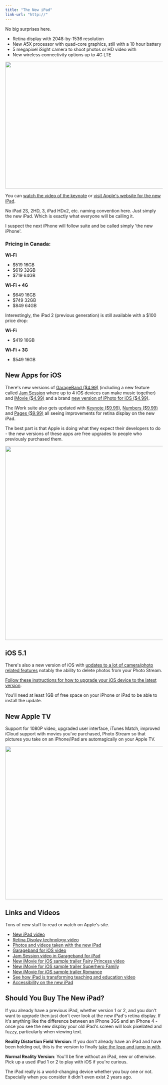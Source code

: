 ```yaml
---
title: "The New iPad"
link-url: "http://"
---
```

<p>No big surprises here.</p>
<ul>
<li>Retina display with 2048-by-1536 resolution</li>
<li>New A5X processor with quad-core graphics, still with a 10 hour battery</li>
<li>5 megapixel iSight camera to shoot photos or HD video with</li>
<li>New wireless connectivity options up to 4G LTE</li>
</ul>
<p><img src="https://chrisenns.com/wp-content/uploads/2012/03/Resolutionary-725x404.png" alt="" title="Resolutionary" width="725" height="404" class="aligncenter size-large wp-image-20170" /></p>
<p>You can <a href="http://events.apple.com.edgesuite.net/123pibhargjknawdconwecown/event/index.html">watch the video of the keynote</a> or <a href="http://www.apple.com/ca/ipad/">visit Apple's website for the new iPad</a>.</p>
<p>No iPad 2S, 2HD, 3, iPad HDx2, etc. naming convention here. Just simply the new iPad. Which is exactly what everyone will be calling it.</p>
<p>I suspect the next iPhone will follow suite and be called simply 'the new iPhone'.</p>
<h3>Pricing in Canada:</h3>
<p><strong>Wi-Fi</strong></p>
<ul>
<li>$519 16GB</li>
<li>$619 32GB</li>
<li>$719 64GB</li>
</ul>
<p><strong>Wi-Fi + 4G</strong></p>
<ul>
<li>$649 16GB</li>
<li>$749 32GB</li>
<li>$849 64GB</li>
</ul>
<p>Interestingly, the iPad 2 (previous generation) is still available with a $100 price drop:</p>
<p><strong>Wi-Fi</strong></p>
<ul>
<li>$419 16GB</li>
</ul>
<p><strong>Wi-Fi + 3G</strong></p>
<ul>
<li>$549 16GB</li>
</ul>
<h2>New Apps for iOS</h2>
<p>There's new versions of <a href="http://click.linksynergy.com/fs-bin/stat?id=6PFrOqNV4B8&offerid=146261&type=3&subid=0&tmpid=1826&RD_PARM1=http%253A%252F%252Fitunes.apple.com%252Fca%252Fapp%252Fgarageband%252Fid408709785%253Fmt%253D8%2526uo%253D4%2526partnerId%253D30" target="itunes_store">GarageBand ($4.99)</a> (including a new feature called <a href="http://www.apple.com/ca/apps/garageband/shared/includes/video-jamsession.html#video-jamsession">Jam Session</a> where up to 4 iOS devices can make music together) and <a href="http://click.linksynergy.com/fs-bin/stat?id=6PFrOqNV4B8&offerid=146261&type=3&subid=0&tmpid=1826&RD_PARM1=http%253A%252F%252Fitunes.apple.com%252Fca%252Fapp%252Fimovie%252Fid377298193%253Fmt%253D8%2526uo%253D4%2526partnerId%253D30" target="itunes_store">iMovie ($4.99)</a> and a brand <a href="http://click.linksynergy.com/fs-bin/stat?id=6PFrOqNV4B8&offerid=146261&type=3&subid=0&tmpid=1826&RD_PARM1=http://itunes.apple.com/ca/app/iphoto/id497786065?mt=8">new version of iPhoto for iOS ($4.99)</a>.</p>
<p>The iWork suite also gets updated with <a href="http://click.linksynergy.com/fs-bin/stat?id=6PFrOqNV4B8&offerid=146261&type=3&subid=0&tmpid=1826&RD_PARM1=http%253A%252F%252Fitunes.apple.com%252Fca%252Fapp%252Fkeynote%252Fid361285480%253Fmt%253D8%2526uo%253D4%2526partnerId%253D30" target="itunes_store">Keynote ($9.99)</a>, <a href="http://click.linksynergy.com/fs-bin/stat?id=6PFrOqNV4B8&offerid=146261&type=3&subid=0&tmpid=1826&RD_PARM1=http%253A%252F%252Fitunes.apple.com%252Fca%252Fapp%252Fnumbers%252Fid361304891%253Fmt%253D8%2526uo%253D4%2526partnerId%253D30" target="itunes_store">Numbers ($9.99)</a> and <a href="http://click.linksynergy.com/fs-bin/stat?id=6PFrOqNV4B8&offerid=146261&type=3&subid=0&tmpid=1826&RD_PARM1=http%253A%252F%252Fitunes.apple.com%252Fca%252Fapp%252Fpages%252Fid361309726%253Fmt%253D8%2526uo%253D4%2526partnerId%253D30" target="itunes_store">Pages ($9.99)</a> all seeing improvements for retina display on the new iPad.</p>
<p>The best part is that Apple is doing what they expect their developers to do - the new versions of these apps are free upgrades to people who previously purchased them.</p>
<p><img src="https://chrisenns.com/wp-content/uploads/2012/03/garageband-for-iOS.jpg" alt="" title="Garageband for iOS" width="639" height="618" class="aligncenter size-full wp-image-20171" /></p>
<h2>iOS 5.1</h2>
<p>There's also a new version of iOS with <a href="http://www.macrumors.com/2012/03/07/ios-5-1-now-available-with-japanese-siri-camera-enhancements-and-more/">updates to a lot of camera/photo related features</a> notably the ability to delete photos from your Photo Stream.</p>
<p><a href="https://chrisenns.com/2011/11/how-to-upgrade-your-iphone-over-the-air-ota/">Follow these instructions for how to upgrade your iOS device to the latest version</a>.</p>
<p>You'll need at least 1GB of free space on your iPhone or iPad to be able to install the update.</p>
<h2>New Apple TV</h2>
<p>Support for 1080P video, upgraded user interface, iTunes Match, improved iCloud support with movies you've purchased, Photo Stream so that pictures you take on an iPhone/iPad are automagically on your Apple TV.</p>
<p><img src="https://chrisenns.com/wp-content/uploads/2012/03/AppleTV-2012-725x488.png" alt="" title="AppleTV 2012" width="725" height="488" class="aligncenter size-large wp-image-20169" /></p>
<h2>Links and Videos</h2>
<p>Tons of new stuff to read or watch on Apple's site.</p>
<ul>
<li><a href="http://www.apple.com/ca/ipad/includes/videos/ipad.html#video">New iPad video</a></li>
<li><a href="http://www.apple.com/ca/ipad/includes/videos/pixels.html#video-pixels">Retina Display technology video</a></li>
<li><a href="http://www.apple.com/ca/ipad/gallery/">Photos and videos taken with the new iPad</a></li>
<li><a href="http://www.apple.com/ca/apps/garageband/shared/includes/video-garageband.html#video-garageband">Garageband for iOS video</a></li>
<li><a href="http://www.apple.com/ca/apps/garageband/shared/includes/video-jamsession.html#video-jamsession">Jam Session video in Garageband for iPad</a></li>
<li><a href="http://www.apple.com/ca/apps/imovie/shared/includes/imovie_video_trailer_princess.html#video-fairy-princess">New iMovie for iOS sample trailer Fairy Princess video</a></li>
<li><a href="http://www.apple.com/ca/apps/imovie/shared/includes/imovie_video_trailer_superhero.html#video-superhero-family">New iMovie for iOS sample trailer Superhero Family</a></li>
<li><a href="http://www.apple.com/ca/apps/imovie/shared/includes/imovie_video_trailer_romance.html#video-romance">New iMovie for iOS sample trailer Romance</a></li>
<li><a href="http://www.apple.com/ca/education/ipad/includes/video-ipad-learning.html#video-ipad-learning">See how iPad is transforming teaching and education video</a></li>
<li><a href="http://www.apple.com/ca/accessibility/ipad/vision.html">Accessibility on the new iPad</a></li>
</ul>
<h2>Should You Buy The New iPad?</h2>
<p>If you already have a previous iPad, whether version 1 or 2, and you don't want to upgrade then just don't ever look at the new iPad's retina display. If it's anything like the difference between an iPhone 3GS and an iPhone 4 - once you see the new display your old iPad's screen will look pixellated and fuzzy, particularly when viewing text.</p>
<p><strong>Reality Distortion Field Version</strong>: If you don't already have an iPad and have been holding out, this is the version to finally <a href="http://store.apple.com/ca/browse/home/shop_ipad/family/ipad">take the leap and jump in with</a>.</p>
<p><strong>Normal Reality Version</strong>: You'll be fine without an iPad, new or otherwise. Pick up a used iPad 1 or 2 to play with iOS if you're curious.</p>
<p>The iPad really is a world-changing device whether you buy one or not. Especially when you consider it didn't even exist 2 years ago.</p>

